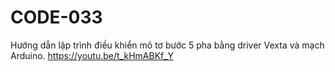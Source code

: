 # CODE-033
Hướng dẫn lập trình điều khiển mô tơ bước 5 pha bằng driver Vexta và mạch Arduino.
https://youtu.be/t_kHmABKf_Y
